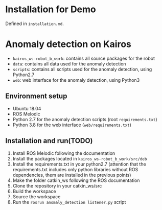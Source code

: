 # Installation for Demo
Defined in `installation.md`.


# Anomaly detection on Kairos
- `kairos_ws-robot_b_work`: contains all source packages for the robot
- `data`: contains all data used for the anomaly detection
- `scripts`: contains all scripts used for the anomaly detection, using Python2.7
- `web`: web interface for the anomaly detection, using Python3

## Environment setup
- Ubuntu 18.04
- ROS Melodic
- Python 2.7 for the anomaly detection scripts (root `requirements.txt`)
- Python 3.8 for the web interface (`web/requirements.txt`)

## Installation and run(TODO)
1. Install ROS Melodic following the documentation
2. Install the packages located in `kairos_ws-robot_b_work/src/deb` 
3. Install the requirements.txt in your python2.7 (attention that the requirements.txt includes only python libraries without ROS dependencies, them are installed in the previous points)
4. Make the folder catkin_ws following the ROS documentation
5. Clone the repository in your catkin_ws/src
6. Build the workspace
7. Source the workspace
8. Run the `rosrun anomaly_detection listener.py` script
